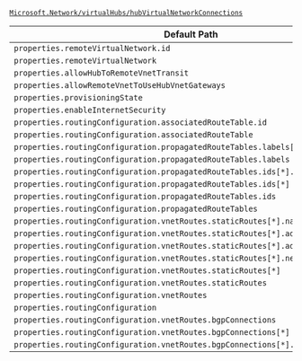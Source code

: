 [`Microsoft.Network/virtualHubs/hubVirtualNetworkConnections`](https://docs.microsoft.com/en-us/azure/templates/microsoft.network/virtualhubs/hubvirtualnetworkconnections)

| Default Path | Alias |
|---|---|
| `properties.remoteVirtualNetwork.id` | `Microsoft.Network/virtualHubs/hubVirtualNetworkConnections/remoteVirtualNetwork.id` |
| `properties.remoteVirtualNetwork` | `Microsoft.Network/virtualHubs/hubVirtualNetworkConnections/remoteVirtualNetwork` |
| `properties.allowHubToRemoteVnetTransit` | `Microsoft.Network/virtualHubs/hubVirtualNetworkConnections/allowHubToRemoteVnetTransit` |
| `properties.allowRemoteVnetToUseHubVnetGateways` | `Microsoft.Network/virtualHubs/hubVirtualNetworkConnections/allowRemoteVnetToUseHubVnetGateways` |
| `properties.provisioningState` | `Microsoft.Network/virtualHubs/hubVirtualNetworkConnections/provisioningState` |
| `properties.enableInternetSecurity` | `Microsoft.Network/virtualHubs/hubVirtualNetworkConnections/enableInternetSecurity` |
| `properties.routingConfiguration.associatedRouteTable.id` | `Microsoft.Network/virtualHubs/hubVirtualNetworkConnections/routingConfiguration.associatedRouteTable.id` |
| `properties.routingConfiguration.associatedRouteTable` | `Microsoft.Network/virtualHubs/hubVirtualNetworkConnections/routingConfiguration.associatedRouteTable` |
| `properties.routingConfiguration.propagatedRouteTables.labels[*]` | `Microsoft.Network/virtualHubs/hubVirtualNetworkConnections/routingConfiguration.propagatedRouteTables.labels[*]` |
| `properties.routingConfiguration.propagatedRouteTables.labels` | `Microsoft.Network/virtualHubs/hubVirtualNetworkConnections/routingConfiguration.propagatedRouteTables.labels` |
| `properties.routingConfiguration.propagatedRouteTables.ids[*].id` | `Microsoft.Network/virtualHubs/hubVirtualNetworkConnections/routingConfiguration.propagatedRouteTables.ids[*].id` |
| `properties.routingConfiguration.propagatedRouteTables.ids[*]` | `Microsoft.Network/virtualHubs/hubVirtualNetworkConnections/routingConfiguration.propagatedRouteTables.ids[*]` |
| `properties.routingConfiguration.propagatedRouteTables.ids` | `Microsoft.Network/virtualHubs/hubVirtualNetworkConnections/routingConfiguration.propagatedRouteTables.ids` |
| `properties.routingConfiguration.propagatedRouteTables` | `Microsoft.Network/virtualHubs/hubVirtualNetworkConnections/routingConfiguration.propagatedRouteTables` |
| `properties.routingConfiguration.vnetRoutes.staticRoutes[*].name` | `Microsoft.Network/virtualHubs/hubVirtualNetworkConnections/routingConfiguration.vnetRoutes.staticRoutes[*].name` |
| `properties.routingConfiguration.vnetRoutes.staticRoutes[*].addressPrefixes[*]` | `Microsoft.Network/virtualHubs/hubVirtualNetworkConnections/routingConfiguration.vnetRoutes.staticRoutes[*].addressPrefixes[*]` |
| `properties.routingConfiguration.vnetRoutes.staticRoutes[*].addressPrefixes` | `Microsoft.Network/virtualHubs/hubVirtualNetworkConnections/routingConfiguration.vnetRoutes.staticRoutes[*].addressPrefixes` |
| `properties.routingConfiguration.vnetRoutes.staticRoutes[*].nextHopIpAddress` | `Microsoft.Network/virtualHubs/hubVirtualNetworkConnections/routingConfiguration.vnetRoutes.staticRoutes[*].nextHopIpAddress` |
| `properties.routingConfiguration.vnetRoutes.staticRoutes[*]` | `Microsoft.Network/virtualHubs/hubVirtualNetworkConnections/routingConfiguration.vnetRoutes.staticRoutes[*]` |
| `properties.routingConfiguration.vnetRoutes.staticRoutes` | `Microsoft.Network/virtualHubs/hubVirtualNetworkConnections/routingConfiguration.vnetRoutes.staticRoutes` |
| `properties.routingConfiguration.vnetRoutes` | `Microsoft.Network/virtualHubs/hubVirtualNetworkConnections/routingConfiguration.vnetRoutes` |
| `properties.routingConfiguration` | `Microsoft.Network/virtualHubs/hubVirtualNetworkConnections/routingConfiguration` |
| `properties.routingConfiguration.vnetRoutes.bgpConnections` | `Microsoft.Network/virtualHubs/hubVirtualNetworkConnections/routingConfiguration.vnetRoutes.bgpConnections` |
| `properties.routingConfiguration.vnetRoutes.bgpConnections[*]` | `Microsoft.Network/virtualHubs/hubVirtualNetworkConnections/routingConfiguration.vnetRoutes.bgpConnections[*]` |
| `properties.routingConfiguration.vnetRoutes.bgpConnections[*].id` | `Microsoft.Network/virtualHubs/hubVirtualNetworkConnections/routingConfiguration.vnetRoutes.bgpConnections[*].id` |

